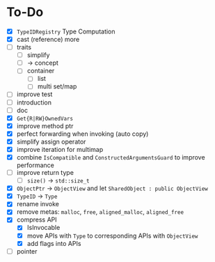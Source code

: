 # To-Do

- [x] `TypeIDRegistry` Type Computation
- [x] cast (reference) more
- [ ] traits
    - [ ] simplify
    - [ ]  -> concept
    - [ ] container
        - [ ] list
        - [ ] multi set/map
- [ ] improve test
- [ ] introduction
- [ ] doc
- [x] `Get{R|RW}OwnedVars`
- [x] improve method ptr
- [x] perfect forwarding when invoking (auto copy)
- [x] simplify assign operator
- [x] improve iteration for multimap
- [x] combine `IsCompatible` and `ConstructedArgumentsGuard` to improve performance
- [ ] improve return type
    - [ ] `size()` -> `std::size_t`
- [x] `ObjectPtr` -> `ObjectView` and let `SharedObject : public ObjectView` 
- [x] `TypeID` -> `Type` 
- [x] rename invoke
- [x] remove metas: `malloc`, `free`, `aligned_malloc`, `aligned_free` 
- [x] compress API
    - [x] IsInvocable
    - [x] move APIs with `Type` to corresponding APIs with `ObjectView` 
    - [x] add flags into APIs
- [ ] pointer